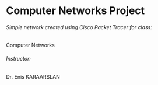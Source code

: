 # Computer Networks Project
###### Simple network created using Cisco Packet Tracer for class:
Computer Networks

###### Instructor:
Dr. Enis KARAARSLAN




